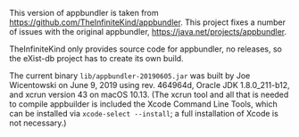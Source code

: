 This version of appbundler is taken from https://github.com/TheInfiniteKind/appbundler. This project fixes a number of issues with the original appbundler, https://java.net/projects/appbundler.

TheInfiniteKind only provides source code for appbundler, no releases, so the eXist-db project has to create its own build.

The current binary `lib/appbundler-20190605.jar` was built by Joe Wicentowski on June 9, 2019 using rev. 464964d, Oracle JDK 1.8.0_211-b12, and xcrun version 43 on macOS 10.13. (The xcrun tool and all that is needed to compile appbuilder is included the Xcode Command Line Tools, which can be installed via `xcode-select --install`; a full installation of Xcode is not necessary.)
